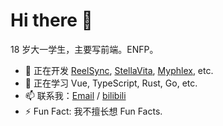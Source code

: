 # Hi there 👋

18 岁大一学生，主要写前端。ENFP。

- 🔭 正在开发 [ReelSync](https://reel-sync.kev1nweng.space), [StellaVita](https://github.com/Starlight-Intelligence/StellaVita), [Myphlex](https://github.com/kev1nweng/myphlex), etc.
- 🌱 正在学习 Vue, TypeScript, Rust, Go, etc.
- 📫 联系我：[Email](mailto:kw@kev1nweng.space) / [bilibili](https://space.bilibili.com/544365132)
- ⚡ Fun Fact: 我不擅长想 Fun Facts.
